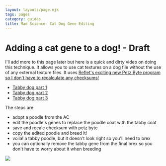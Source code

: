 ```yaml
---
layout: layouts/page.njk
tags: pages
category: guides
title: Mad Science- Cat Dog Gene Editing
---
```


# Adding a cat gene to a dog! - Draft

I'll add more to this page later but here is a quick and dirty video on doing this technique. It allows you to use cat textures on a dog file without the use of any external texture files. It uses [Reflet's exciting new Petz Byte program so I don't have to recalculate any checksums!](https://reflettage.wixsite.com/yabiko/download)

- [Tabby dog part 1](https://www.loom.com/share/be30dae12c5e49998982ba8880d7d0b6)
- [Tabby dog part 2](https://www.loom.com/share/d8acde77773f46a798fd926b9a092c82)
- [Tabby dog part 3](https://www.loom.com/share/1222e9d62f814a158bb6b0c697668c99)

The steps are
- adopt a poodle from the AC
- edit the poodle's genes to replace the poodle coat with the tabby coat
- save and recalc checksum with petz byte
- copy the edited poodle and breed it!
- voila! a tabby poodle, but it doesn't look right so you'll need to brex
- you can optionally remove the tabby gene from the final brex so you don't have to worry about it when breeding

![](https://cdn.glitch.com/e8c48446-7221-44a1-aabd-d809cd1d1e34%2Ffifitabby.png?v=1623531902699)